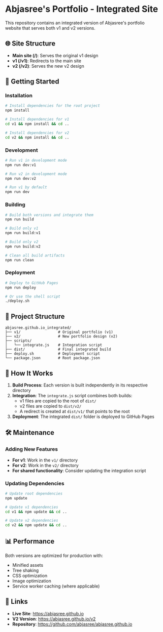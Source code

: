 # Abjasree's Portfolio - Integrated Site

This repository contains an integrated version of Abjasree's portfolio website that serves both v1 and v2 versions.

## 🌐 Site Structure

- **Main site (/)**: Serves the original v1 design
- **v1 (/v1)**: Redirects to the main site
- **v2 (/v2)**: Serves the new v2 design

## 🚀 Getting Started

### Installation

```bash
# Install dependencies for the root project
npm install

# Install dependencies for v1
cd v1 && npm install && cd ..

# Install dependencies for v2
cd v2 && npm install && cd ..
```

### Development

```bash
# Run v1 in development mode
npm run dev:v1

# Run v2 in development mode
npm run dev:v2

# Run v1 by default
npm run dev
```

### Building

```bash
# Build both versions and integrate them
npm run build

# Build only v1
npm run build:v1

# Build only v2
npm run build:v2

# Clean all build artifacts
npm run clean
```

### Deployment

```bash
# Deploy to GitHub Pages
npm run deploy

# Or use the shell script
./deploy.sh
```

## 📁 Project Structure

```
abjasree.github.io_integrated/
├── v1/                 # Original portfolio (v1)
├── v2/                 # New portfolio design (v2)
├── scripts/
│   └── integrate.js    # Integration script
├── dist/               # Final integrated build
├── deploy.sh           # Deployment script
└── package.json        # Root package.json
```

## 🔧 How It Works

1. **Build Process**: Each version is built independently in its respective directory
2. **Integration**: The `integrate.js` script combines both builds:
   - v1 files are copied to the root of `dist/`
   - v2 files are copied to `dist/v2/`
   - A redirect is created at `dist/v1/` that points to the root
3. **Deployment**: The integrated `dist/` folder is deployed to GitHub Pages

## 🛠 Maintenance

### Adding New Features

- **For v1**: Work in the `v1/` directory
- **For v2**: Work in the `v2/` directory
- **For shared functionality**: Consider updating the integration script

### Updating Dependencies

```bash
# Update root dependencies
npm update

# Update v1 dependencies
cd v1 && npm update && cd ..

# Update v2 dependencies
cd v2 && npm update && cd ..
```

## 📊 Performance

Both versions are optimized for production with:
- Minified assets
- Tree shaking
- CSS optimization
- Image optimization
- Service worker caching (where applicable)

## 🔗 Links

- **Live Site**: https://abjasree.github.io
- **V2 Version**: https://abjasree.github.io/v2
- **Repository**: https://github.com/abjasree/abjasree.github.io
